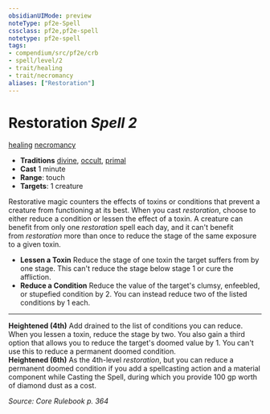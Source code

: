 ```yaml
---
obsidianUIMode: preview
noteType: pf2e-Spell
cssclass: pf2e,pf2e-spell
notetype: pf2e-spell
tags:
- compendium/src/pf2e/crb
- spell/level/2
- trait/healing
- trait/necromancy
aliases: ["Restoration"]
---
```

# Restoration *Spell 2*   

[healing](rules/traits/healing.md "Healing Effect Trait")  [necromancy](rules/traits/necromancy.md "Necromancy School Trait")

- **Traditions** [divine](rules/traits/Divine.md "Divine Tradition Trait"), [occult](rules/traits/occult.md "Occult Tradition Trait"), [primal](rules/traits/primal.md "Primal Tradition Trait")
- **Cast**  1 minute
- **Range**: touch
- **Targets**: 1 creature

Restorative magic counters the effects of toxins or conditions that prevent a creature from functioning at its best. When you cast _restoration_, choose to either reduce a condition or lessen the effect of a toxin. A creature can benefit from only one _restoration_ spell each day, and it can't benefit from _restoration_ more than once to reduce the stage of the same exposure to a given toxin.

- **Lessen a Toxin** Reduce the stage of one toxin the target suffers from by one stage. This can't reduce the stage below stage 1 or cure the affliction.
- **Reduce a Condition** Reduce the value of the target's clumsy, enfeebled, or stupefied condition by 2. You can instead reduce two of the listed conditions by 1 each.
***
**Heightened (4th)** Add drained to the list of conditions you can reduce. When you lessen a toxin, reduce the stage by two. You also gain a third option that allows you to reduce the target's doomed value by 1. You can't use this to reduce a permanent doomed condition.  
**Heightened (6th)** As the 4th-level _restoration_, but you can reduce a permanent doomed condition if you add a spellcasting action and a material component while Casting the Spell, during which you provide 100 gp worth of diamond dust as a cost.

*Source: Core Rulebook p. 364*